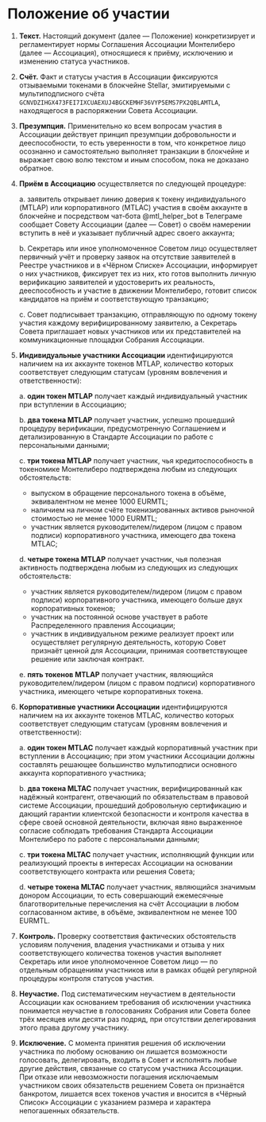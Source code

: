 Положение об участии
====================

1. **Текст.** Настоящий документ (далее — Положение) конкретизирует и регламентирует нормы Соглашения Ассоциации
   Монтелиберо (далее — Ассоциация), относящиеся к приёму, исключению и изменению статуса участников.


2. **Счёт.** Факт и статусы участия в Ассоциации фиксируются отзываемыми токенами в блокчейне Stellar, эмитируемыми с
   мультиподписного счёта `GCNVDZIHGX473FEI7IXCUAEXUJ4BGCKEMHF36VYP5EMS7PX2QBLAMTLA`, 
   находящегося в распоряжении Совета Ассоциации.


3. **Презумпция.** Применительно ко всем вопросам участия в Ассоциации действует принцип презумпции добровольности и
   дееспособности, то есть уверенности в том, что конкретное лицо осознанно и самостоятельно выполняет транзакции в
   блокчейне и выражает свою волю текстом и иным способом, пока не доказано обратное.


4. **Приём в Ассоциацию** осуществляется по следующей процедуре:

   a. заявитель открывает линию доверия к токену индивидуального (MTLAP) или корпоративного (MTLAC) участия в своём
   аккаунте в блокчейне и посредством чат-бота @mtl_helper_bot в Телеграме сообщает Совету Ассоциации (далее — Совет) о
   своём намерении вступить в неё и указывает публичный адрес своего аккаунта;

   b. Секретарь или иное уполномоченное Советом лицо осуществляет первичный учёт и проверку заявок на отсутствие
   заявителей в Реестре участников и в «Чёрном Списке» Ассоциации, информирует о них участников, фиксирует тех из них,
   кто готов выполнить личную верификацию заявителей и удостоверить их реальность, дееспособность и участие в движении
   Монтелиберо, готовит список кандидатов на приём и соответствующую транзакцию;

   c. Совет подписывает транзакцию, отправляющую по одному токену участия каждому верифицированному заявителю, а
   Секретарь Совета приглашает новых участников или их представителей на коммуникационные площадки Собрания Ассоциации.


5. **Индивидуальные участники Ассоциации** идентифицируются наличием на их аккаунте токенов MTLAP, количество которых
   соответствует следующим статусам (уровням вовлечения и ответственности):

   a. **один токен MTLAP** получает каждый индивидуальный участник при вступлении в Ассоциацию;

   b. **два токена MTLAP** получает участник, успешно прошедший процедуру верификации, предусмотренную Соглашением и
   детализированную в Стандарте Ассоциации по работе с персональными данными;

   c. **три токена MTLAP** получает участник, чья кредитоспособность в токеномике Монтелиберо подтверждена любым из
   следующих обстоятельств:
    - выпуском в обращение персонального токена в объёме, эквивалентном не менее 1000 EURMTL;
    - наличием на личном счёте токенизированных активов рыночной стоимостью не менее 1000 EURMTL;
    - участник является руководителем/лидером (лицом с правом подписи) корпоративного участника, имеющего два токена
      MTLAC;

   d. **четыре токена MTLAP** получает участник, чья полезная активность подтверждена любым из следующих из следующих
   обстоятельств:
    - участник является руководителем/лидером (лицом с правом подписи) корпоративного участника, имеющего больше двух
      корпоративных токенов;
    - участник на постоянной основе участвует в работе Распределенного правления Ассоциации;
    - участник в индивидуальном режиме реализует проект или осуществляет регулярную деятельность, которую Совет признаёт
      ценной для Ассоциации, принимая соответствующее решение или заключая контракт.

   e. **пять токенов MTLAP** получает участник, являющийся руководителем/лидером (лицом с правом подписи) корпоративного
   участника, имеющего четыре корпоративных токена.


6. **Корпоративные участники Ассоциации** идентифицируются наличием на их аккаунте токенов MTLAC, количество которых
   соответствует следующим статусам (уровням вовлечения и ответственности):

   a. **один токен MTLAC** получает каждый корпоративный участник при вступлении в Ассоциацию; при этом участники
   Ассоциации должны составлять решающее большинство мультиподписи основного аккаунта корпоративного участника;

   b. **два токена MLTAC** получает участник, верифицированный как надёжный контрагент, отвечающий по обязательствам в
   правовой системе Ассоциации, прошедший добровольную сертификацию и дающий гарантии клиентской безопасности и контроля
   качества в сфере своей основной деятельности, включая явно выраженное согласие соблюдать требования Стандарта
   Ассоциации Монтелиберо по работе с персональными данными;

   c. **три токена MLTAC** получает участник, исполняющий функции или реализующий проекты в интересах Ассоциации на
   основании соответствующего контракта или решения Совета;

   d. **четыре токена MLTAC** получает участник, являющийся значимым донором Ассоциации, то есть совершающий ежемесячные
   благотворительные перечисления на счёт Ассоциации в любом согласованном активе, в объёме, эквивалентном не менее 100
   EURMTL.


7. **Контроль.** Проверку соответствия фактических обстоятельств условиям получения, владения участниками и отзыва у них
   соответствующего количества токенов участия выполняет Секретарь или иное уполномоченное Советом лицо — по отдельным
   обращениям участников или в рамках общей регулярной процедуры контроля статусов участия.


8. **Неучастие.** Под систематическим неучастием в деятельности Ассоциации как основанием требования об исключении
   участника понимается неучастие в голосованиях Собрания или Совета более трёх месяцев или десяти раз подряд, при
   отсутствии делегирования этого права другому участнику.


9. **Исключение.** С момента принятия решения об исключении участника по любому основанию он лишается возможности
   голосовать, делегировать, входить в Совет и исполнять любые другие действия, связанные со статусом участника
   Ассоциации. При отказе или невозможности погашения исключаемым участником своих обязательств решением Совета он
   признаётся банкротом, лишается всех токенов участия и вносится в «Чёрный Список» Ассоциации с указанием размера и
   характера непогашенных обязательств.

